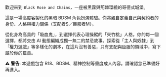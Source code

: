 歡迎來到 `Black Rose and Chains`，一座被黑霧與荊棘環繞的哥德式城堡。

這是一場高度客製化的黑暗 BDSM 角色扮演體驗。你將親自定義自己與契約者的身份、人格與權力關係（支配者S／臣服者M）。

從化身為高貴的「吸血鬼」，到選擇代表心理操縱的「夾竹桃」人格，你的每一個選擇，都將交由 AI 動態編織成獨一無二的禁忌故事。探索從「主人與奴隸」到「權力遊戲」等多樣化的劇本，在這片沒有善惡，只有支配與臣服的領域中，寫下屬於你的篇章。


⚠️ **警告**: 本遊戲包含 R18、BDSM、精神控制等重度成人內容。請確認您已準備好再進入。
